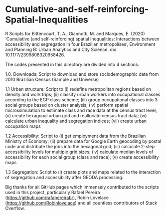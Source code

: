 # Cumulative-and-self-reinforcing-Spatial-Inequalities
R Scripts for Bittencourt, T. A., Giannotti, M. and Marques, E. (2020) ‘Cumulative (and self-reinforcing) spatial inequalities: Interactions between accessibility and segregation in four Brazilian metropolises’, Environment and Planning B: Urban Analytics and City Science. doi: 10.1177/2399808320958426.

The codes presented in this directory are divided into 4 sections:

1.0. Downloads:
Script to download and store sociodemographic data from 2010 Brazilian Census (Sample and Universe)

1.1 Urban structure:
Script to
(i) redefine metropolitan regions based on density and work trips;
(ii) classify urban workers into occupational classes according to the EGP class scheme;
(iii) group occupational classes into 3 social groups based on cluster analysis;
(iv) perform spatial microssimulation to estimate class and race data at the census tract level;
(v) create hexagonal urban grid and reallocate census tract data;
(vi) calculate urban inequality and segregation indices;
(vii) create urban occupation maps

1.2 Accessibility:
Script to
(i) get employment data from the Brazilian Ministry of Economy;
(ii) prepare data for Google Earth geocoding by postal code and distribute the jobs into the hexagonal grid;
(iii) calculate 2-step accessibility levels for multiple grid sizes;
(iv) calculate median levels of accessibility for each social group (class and race);
(v) create accessibility maps

1.3 Segregation: 
Script to
(i) create plots and maps related to the interaction of segregation and accessibility after GEODA processing.


Big thanks for all GitHub pages which immensely contributed to the scripts used in this project, particularly Rafael Pereira (https://github.com/rafapereirabr), Robin Lovelace (https://github.com/Robinlovelace) and all countless contributors of Stack Overflow.
